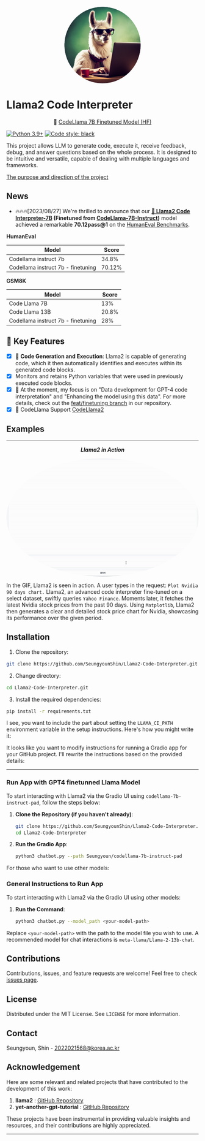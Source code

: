 <p align="center" width="100%">
<img src="/assets/logo2.png" alt="llama2 code interprerter icon" style="width: 200px; height:200px; display: block; margin: auto; border-radius: 50%;">
</p>


# Llama2 Code Interpreter

<p align="center">
🤗 <a href="https://huggingface.co/Seungyoun/codellama-7b-instruct-pad" target="_blank">CodeLlama 7B Finetuned Model (HF)</a> 
</p>


[![Python 3.9+](https://img.shields.io/badge/python-3.9+-blue.svg)](https://www.python.org/downloads/release/python-390/)
[![Code style: black](https://img.shields.io/badge/code%20style-black-000000.svg)](https://github.com/psf/black)

This project allows LLM to generate code, execute it, receive feedback, debug, and answer questions based on the whole process. It is designed to be intuitive and versatile, capable of dealing with multiple languages and frameworks.

[The purpose and direction of the project](https://github.com/SeungyounShin/Llama2-Code-Interpreter/wiki)

## News

- 🔥🔥🔥[2023/08/27] We're thrilled to announce that our **[🤗 Llama2 Code Interpreter-7B](https://huggingface.co/Seungyoun/codellama-7b-instruct-pad) (Finetuned from [CodeLlama-7B-Instruct](https://huggingface.co/codellama/CodeLlama-7b-Instruct-hf))** model achieved a remarkable **70.12pass@1** on the [HumanEval Benchmarks](https://github.com/openai/human-eval).


**HumanEval**

| Model                          | Score  |
|-------------------------------|--------|
| Codellama instruct 7b         | 34.8%  |
| Codellama instruct 7b - finetuning | 70.12% |

**GSM8K**

| Model                          | Score  |
|-------------------------------|--------|
| Code Llama 7B                 | 13%    |
| Code Llama 13B                | 20.8%  |
| Codellama instruct 7b - finetuning | 28%    |


## 🌟 Key Features

- [x] 🚀 **Code Generation and Execution**: Llama2 is capable of generating code, which it then automatically identifies and executes within its generated code blocks.
- [x] Monitors and retains Python variables that were used in previously executed code blocks.
- [x] 🌟 At the moment, my focus is on "Data development for GPT-4 code interpretation" and "Enhancing the model using this data". For more details, check out the [feat/finetuning branch](https://github.com/SeungyounShin/Llama2-Code-Interpreter/tree/feat/finetuning) in our repository.
- [x] 🌟 CodeLlama Support [CodeLlama2](https://github.com/facebookresearch/codellama)

## Examples

---
<div align="center">

***Llama2 in Action***

<p align="center" width="100%">
<img src="assets/result_nvidia_chart.gif" alt="example1_president_search_with_code" style="width: 600px; display: block; margin: auto; border-radius: 50%;">
</p>

</div>

In the GIF, Llama2 is seen in action. A user types in the request: `Plot Nvidia 90 days chart.` Llama2, an advanced code interpreter fine-tuned on a select dataset, swiftly queries `Yahoo Finance`. Moments later, it fetches the latest Nvidia stock prices from the past 90 days. Using `Matplotlib`, Llama2 then generates a clear and detailed stock price chart for Nvidia, showcasing its performance over the given period.



## Installation

1. Clone the repository:
```bash
git clone https://github.com/SeungyounShin/Llama2-Code-Interpreter.git
```

2. Change directory:
```bash
cd Llama2-Code-Interpreter.git
```

3. Install the required dependencies:
```bash
pip install -r requirements.txt
```

I see, you want to include the part about setting the `LLAMA_CI_PATH` environment variable in the setup instructions. Here's how you might write it:

It looks like you want to modify instructions for running a Gradio app for your GitHub project. I'll rewrite the instructions based on the provided details:

---

### Run App with GPT4 finetunned Llama Model

To start interacting with Llama2 via the Gradio UI using  `codellama-7b-instruct-pad`, follow the steps below:

1. **Clone the Repository (if you haven't already)**:
   ```bash
   git clone https://github.com/SeungyounShin/Llama2-Code-Interpreter.git
   cd Llama2-Code-Interpreter
   ```

2. **Run the Gradio App**:
   ```bash
   python3 chatbot.py --path Seungyoun/codellama-7b-instruct-pad
   ```

For those who want to use other models:

### General Instructions to Run App

To start interacting with Llama2 via the Gradio UI using other models:

1. **Run the Command**:
   ```bash
   python3 chatbot.py --model_path <your-model-path>
   ```

Replace `<your-model-path>` with the path to the model file you wish to use. A recommended model for chat interactions is `meta-llama/Llama-2-13b-chat`.

## Contributions

Contributions, issues, and feature requests are welcome! Feel free to check [issues page](https://github.com/SeungyounShin/Llama2-Code-Interpreter/issues). 

## License

Distributed under the MIT License. See `LICENSE` for more information.

## Contact

Seungyoun, Shin - 2022021568@korea.ac.kr

## Acknowledgement

Here are some relevant and related projects that have contributed to the development of this work:

1. **llama2** : [GitHub Repository](https://github.com/facebookresearch/llama)
2. **yet-another-gpt-tutorial** : [GitHub Repository](https://github.com/sjchoi86/yet-another-gpt-tutorial/tree/main)

These projects have been instrumental in providing valuable insights and resources, and their contributions are highly appreciated.

---
